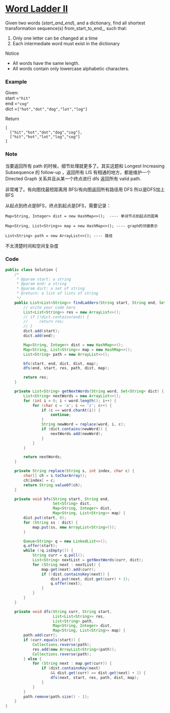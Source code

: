 # [Word Ladder II](https://leetcode.com/problems/word-ladder/description/)

Given two words \(_start\_and\_end_\), and a dictionary, find all shortest transformation sequence\(s\) from_start\_to\_end_, such that:

1. Only one letter can be changed at a time
2. Each intermediate word must exist in the dictionary

Notice

* All words have the same length.
* All words contain only lowercase alphabetic characters.

### Example

Given:  
start =`"hit"`  
end =`"cog"`  
dict =`["hot","dot","dog","lot","log"]`

Return

```
[
  ["hit","hot","dot","dog","cog"],
  ["hit","hot","lot","log","cog"]
]
```

### Note

当要返回所有 path 的时候，细节处理就更多了。其实这题和 Longest Increasing Subsequence 的 follow-up ，返回所有 LIS 有相通的地方，都是维护一个 Directed Graph 关系并且从某一个终点进行 dfs 返回所有 valid path.

非常难了。有向图找最短距离用 BFS/有向图返回所有路径用 DFS 所以是DFS加上BFS

从起点到终点是BFS，终点到起点是DFS，需要记录：

```
Map<String, Integer> dist = new HashMap<>();  ---- 单词节点到起点的距离
```

```
Map<String, List<String>> map = new HashMap<>(); ---- graph的邻接表示
```

```
List<String> path = new ArrayList<>(); ---- 路径
```

不太清楚时间和空间复杂度

### Code

```java
public class Solution {
    /*
     * @param start: a string
     * @param end: a string
     * @param dict: a set of string
     * @return: a list of lists of string
     */
    public List<List<String>> findLadders(String start, String end, Set<String> dict) {
        // write your code here
        List<List<String>> res = new ArrayList<>();
        // if (!dict.contains(end)) {
        //     return res;    
        // }
        dict.add(start);
        dict.add(end);

        Map<String, Integer> dist = new HashMap<>();
        Map<String, List<String>> map = new HashMap<>();        
        List<String> path = new ArrayList<>();

        bfs(start, end, dict, dist, map);
        dfs(end, start, res, path, dist, map);

        return res;
    }

    private List<String> getNextWords(String word, Set<String> dict) {
        List<String> nextWords = new ArrayList<>();
        for (int i = 0; i < word.length(); i++) {
            for (char c = 'a'; c <= 'z'; c++) {
                if (c == word.charAt(i)) {
                    continue;
                }
                String newWord = replace(word, i, c);
                if (dict.contains(newWord)) {
                    nextWords.add(newWord);
                }
            }
        }

        return nextWords;
    }

    private String replace(String s, int index, char c) {
        char[] ch = s.toCharArray();
        ch[index] = c;
        return String.valueOf(ch);
    }

    private void bfs(String start, String end, 
                     Set<String> dict, 
                     Map<String, Integer> dist, 
                     Map<String, List<String>> map) {
        dist.put(start, 0);
        for (String ss : dict) {
            map.put(ss, new ArrayList<String>());
        }

        Queue<String> q = new LinkedList<>();
        q.offer(start);
        while (!q.isEmpty()) {
            String curr = q.poll();
            List<String> nextList = getNextWords(curr, dict);
            for (String next : nextList) {
                map.get(next).add(curr);
                if (!dist.containsKey(next)) {
                    dist.put(next, dist.get(curr) + 1);
                    q.offer(next);
                }
            }
        }                     
    }

    private void dfs(String curr, String start,
                     List<List<String>> res, 
                     List<String> path, 
                     Map<String, Integer> dist, 
                     Map<String, List<String>> map) {
        path.add(curr);
        if (curr.equals(start)) {
            Collections.reverse(path);
            res.add(new ArrayList<String>(path));
            Collections.reverse(path);
        } else {
            for (String next : map.get(curr)) {
                if (dist.containsKey(next) 
                    && dist.get(curr) == dist.get(next) + 1) {
                    dfs(next, start, res, path, dist, map);
                }
            }    
        }
        path.remove(path.size() - 1);                 
    }
}
```



